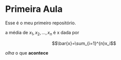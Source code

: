 # Primeira Aula

Esse é o meu primeiro repositório.

a média de $x_1, x_2, \ldots, x_n$ é x dada por

$$\bar{x}=\sum_{i=1}^{n}x_i$$

*olha* o que **acontece**
